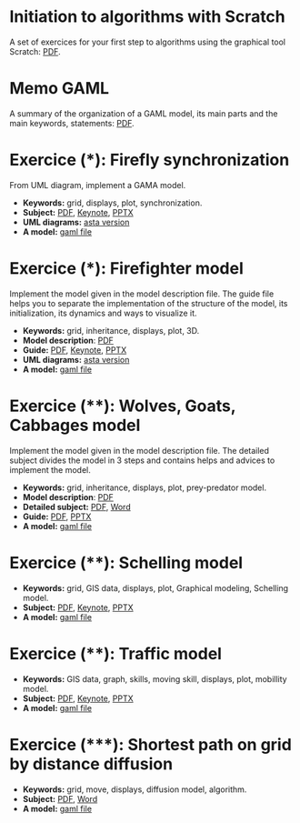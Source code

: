 # Initiation to algorithms with Scratch
A set of exercices for your first step to algorithms using the graphical tool Scratch: [PDF](https://sites).

# Memo GAML
A summary of the organization of a GAML model, its main parts and the main keywords, statements: [PDF](https://sites).

# Exercice (*): Firefly synchronization
From UML diagram, implement a GAMA model.
* **Keywords:** grid, displays, plot, synchronization.
* **Subject:** [PDF](https://sites), [Keynote](https://sites), [PPTX](https://sites)
* **UML diagrams:** [asta version](https://sites)
* **A model:** [gaml file](https://sites)

# Exercice (*): Firefighter model
Implement the model given in the model description file. The guide file helps you to separate the implementation of the structure of the model, its initialization, its dynamics and ways to visualize it.
* **Keywords:** grid, inheritance, displays, plot, 3D.
* **Model description**: [PDF](https://sites)
* **Guide:** [PDF](https://sites), [Keynote](https://sites), [PPTX](https://sites)
* **UML diagrams:** [asta version](https://sites)
* **A model:** [gaml file](https://sites)

# Exercice (**): Wolves, Goats, Cabbages model
Implement the model given in the model description file. The detailed subject divides the model in 3 steps and contains helps and advices to implement the model.
* **Keywords:** grid, inheritance, displays, plot, prey-predator model.
* **Model description**: [PDF](https://sites)
* **Detailed subject:** [PDF](https://sites), [Word](https://sites)
* **Guide:** [PDF](https://sites), [PPTX](https://sites)
* **A model:** [gaml file](https://sites)

# Exercice (**): Schelling model
* **Keywords:** grid, GIS data, displays, plot, Graphical modeling, Schelling model.
* **Subject:** [PDF](https://sites), [Keynote](https://sites), [PPTX](https://sites)
* **A model:** [gaml file](https://sites)

# Exercice (**): Traffic model
* **Keywords:** GIS data, graph, skills, moving skill, displays, plot, mobillity model.
* **Subject:** [PDF](https://sites), [Keynote](https://sites), [PPTX](https://sites)
* **A model:** [gaml file](https://sites)

# Exercice (***): Shortest path on grid by distance diffusion
* **Keywords:** grid, move, displays, diffusion model, algorithm.
* **Subject:** [PDF](https://sites), [Word](https://sites)
* **A model:** [gaml file](https://sites)
